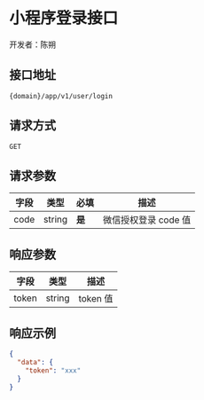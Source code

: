 # 小程序登录接口

开发者：陈朔

## 接口地址

`{domain}/app/v1/user/login`

## 请求方式

`GET`

## 请求参数

| 字段 | 类型 | 必填  | 描述 |
| - | - | - | - |
| code | string | __是__ | 微信授权登录 code 值 |

## 响应参数

| 字段 | 类型 | 描述 |
| - | - | - |
| token | string | token 值 |

## 响应示例

```json
{
  "data": {
    "token": "xxx"
  }
}
```
